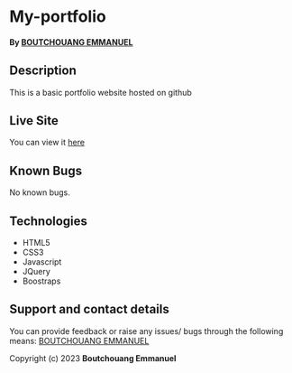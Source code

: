 # My-portfolio
#### By [BOUTCHOUANG EMMANUEL](https://github.com/Boutchouangemmanuel)
## Description

This is a basic portfolio website hosted on github

## Live Site

You can view it [here](https://boutchouangemmanuel.github.io/My-portfolio/HTML/index.html)

## Known Bugs

No known bugs.

## Technologies

- HTML5
- CSS3
- Javascript
- JQuery
- Boostraps

## Support and contact details
You can provide feedback or raise any issues/ bugs through the following means:
[BOUTCHOUANG EMMANUEL](emmanuelgireh@gmail.com)

Copyright (c) 2023 **Boutchouang Emmanuel**

